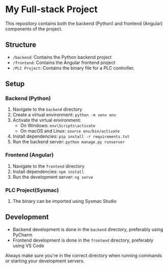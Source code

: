# My Full-stack Project

This repository contains both the backend (Python) and frontend (Angular) components of the project.

## Structure

- `/backend`: Contains the Python backend project
- `/frontend`: Contains the Angular frontend project
- `/PLC Project`: Contains the binary file for a PLC controller.

## Setup

### Backend (Python)

1. Navigate to the `backend` directory
2. Create a virtual environment: `python -m venv env`
3. Activate the virtual environment:
   - On Windows: `env\Scripts\activate`
   - On macOS and Linux: `source env/bin/activate`
4. Install dependencies: `pip install -r requirements.txt`
5. Run the backend server: `python manage.py runserver`

### Frontend (Angular)

1. Navigate to the `frontend` directory
2. Install dependencies: `npm install`
3. Run the development server: `ng serve`

### PLC Project(Sysmac)

1. The binary can be imported using Sysmac Studio

## Development

- Backend development is done in the `backend` directory, preferably using PyCharm
- Frontend development is done in the `frontend` directory, preferably using VS Code

Always make sure you're in the correct directory when running commands or starting your development servers.